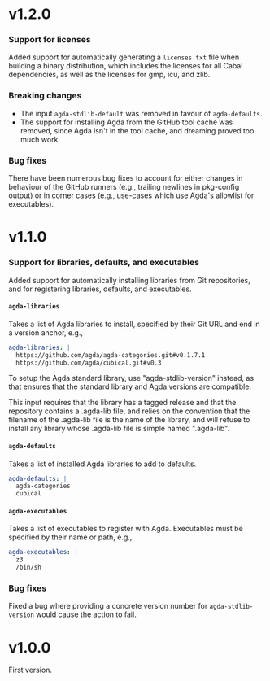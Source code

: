 # v1.2.0

### Support for licenses

Added support for automatically generating a `licenses.txt` file when building a binary distribution, which includes the licenses for all Cabal dependencies, as well as the licenses for gmp, icu, and zlib.

### Breaking changes

- The input `agda-stdlib-default` was removed in favour of `agda-defaults`.
- The support for installing Agda from the GitHub tool cache was removed,
  since Agda isn't in the tool cache, and dreaming proved too much work.

### Bug fixes

There have been numerous bug fixes to account for either changes in behaviour of the GitHub runners (e.g., trailing newlines in pkg-config output) or in corner cases (e.g., use-cases which use Agda's allowlist for executables).

# v1.1.0

### Support for libraries, defaults, and executables

Added support for automatically installing libraries from Git repositories, and for registering libraries, defaults, and executables.

#### `agda-libraries`

Takes a list of Agda libraries to install, specified by their Git URL and end in a version anchor, e.g.,

```yaml
agda-libraries: |
  https://github.com/agda/agda-categories.git#v0.1.7.1
  https://github.com/agda/cubical.git#v0.3
```

To setup the Agda standard library, use "agda-stdlib-version" instead, as that ensures that the standard library and Agda versions are compatible.

This input requires that the library has a tagged release and that the repository contains a .agda-lib file, and relies on the convention that the filename of the .agda-lib file is the name of the library, and will refuse to install any library whose .agda-lib file is simple named ".agda-lib".

#### `agda-defaults`

Takes a list of installed Agda libraries to add to defaults.

```yaml
agda-defaults: |
  agda-categories
  cubical
```

#### `agda-executables`

Takes a list of executables to register with Agda.
Executables must be specified by their name or path, e.g.,

```yaml
agda-executables: |
  z3
  /bin/sh
```

### Bug fixes

Fixed a bug where providing a concrete version number for `agda-stdlib-version` would cause the action to fail.

# v1.0.0

First version.
